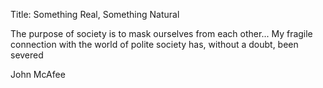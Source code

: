 Title: Something Real, Something Natural

<div class="quote">
    <p class="content">
        The purpose of society is to mask ourselves from each other... My fragile connection with the world of polite society has, without a doubt, been severed
    </p>
    <p class="annotation">
        John McAfee
    </p>
</div>


